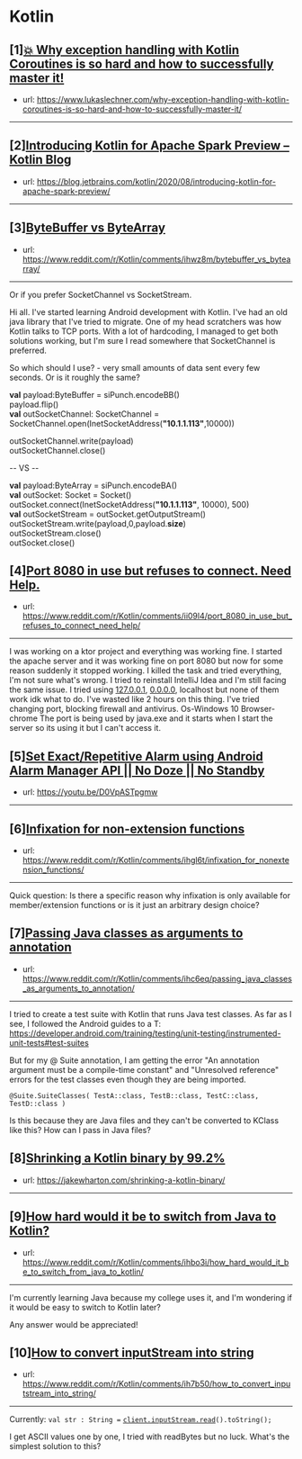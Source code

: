 # Kotlin
## [1][💥 Why exception handling with Kotlin Coroutines is so hard and how to successfully master it!](https://www.reddit.com/r/Kotlin/comments/ii3klk/why_exception_handling_with_kotlin_coroutines_is/)
- url: https://www.lukaslechner.com/why-exception-handling-with-kotlin-coroutines-is-so-hard-and-how-to-successfully-master-it/
---

## [2][Introducing Kotlin for Apache Spark Preview – Kotlin Blog](https://www.reddit.com/r/Kotlin/comments/ihkw3n/introducing_kotlin_for_apache_spark_preview/)
- url: https://blog.jetbrains.com/kotlin/2020/08/introducing-kotlin-for-apache-spark-preview/
---

## [3][ByteBuffer vs ByteArray](https://www.reddit.com/r/Kotlin/comments/ihwz8m/bytebuffer_vs_bytearray/)
- url: https://www.reddit.com/r/Kotlin/comments/ihwz8m/bytebuffer_vs_bytearray/
---
Or if you prefer SocketChannel vs SocketStream.

Hi all. I've started learning Android development with Kotlin. I've had an old java library that I've tried to migrate. One of my head scratchers was how Kotlin talks to TCP ports. With a lot of hardcoding, I managed to get both solutions working, but I'm sure I read somewhere that SocketChannel is preferred.

So which should I use? - very small amounts of data sent every few seconds. Or is it roughly the same?

**val** payload:ByteBuffer = siPunch.encodeBB()  
payload.flip()   
**val** outSocketChannel: SocketChannel = SocketChannel.open(InetSocketAddress(**"10.1.1.113"**,10000))  


outSocketChannel.write(payload)  
outSocketChannel.close()

\-- VS --

**val** payload:ByteArray = siPunch.encodeBA()  
**val** outSocket: Socket = Socket()  
outSocket.connect(InetSocketAddress(**"10.1.1.113"**, 10000), 500)  
**val** outSocketStream = outSocket.getOutputStream()  
outSocketStream.write(payload,0,payload.**size**)  
outSocketStream.close()  
outSocket.close()
## [4][Port 8080 in use but refuses to connect. Need Help.](https://www.reddit.com/r/Kotlin/comments/ii09l4/port_8080_in_use_but_refuses_to_connect_need_help/)
- url: https://www.reddit.com/r/Kotlin/comments/ii09l4/port_8080_in_use_but_refuses_to_connect_need_help/
---
I was working on a ktor project and everything was working fine. I started the apache server and it was working fine on port 8080 but now for some reason suddenly it stopped working. I killed the task and tried everything, I'm not sure what's wrong. I tried to reinstall IntelliJ Idea and I'm still facing the same issue. I tried using [127.0.0.1](https://127.0.0.1), [0.0.0.0](https://0.0.0.0), localhost but none of them work idk what to do. I've wasted like 2 hours on this thing. I've tried changing port, blocking firewall and antivirus.
Os-Windows 10
Browser-chrome
The port is being used by java.exe and it starts when I start the server so its using it but I can't access it.
## [5][Set Exact/Repetitive Alarm using Android Alarm Manager API || No Doze || No Standby](https://www.reddit.com/r/Kotlin/comments/ihmgmw/set_exactrepetitive_alarm_using_android_alarm/)
- url: https://youtu.be/D0VpASTpgmw
---

## [6][Infixation for non-extension functions](https://www.reddit.com/r/Kotlin/comments/ihgl6t/infixation_for_nonextension_functions/)
- url: https://www.reddit.com/r/Kotlin/comments/ihgl6t/infixation_for_nonextension_functions/
---
Quick question: Is there a specific reason why infixation is only available for member/extension functions or is it just an arbitrary design choice?
## [7][Passing Java classes as arguments to annotation](https://www.reddit.com/r/Kotlin/comments/ihc6eq/passing_java_classes_as_arguments_to_annotation/)
- url: https://www.reddit.com/r/Kotlin/comments/ihc6eq/passing_java_classes_as_arguments_to_annotation/
---
I tried to create a test suite with Kotlin that runs Java test classes. As far as I see, I followed the Android guides to a T: https://developer.android.com/training/testing/unit-testing/instrumented-unit-tests#test-suites

But for my @ Suite annotation, I am getting the error "An annotation argument must be a compile-time constant" and "Unresolved reference" errors for the test classes even though they are being imported.

`@Suite.SuiteClasses( TestA::class, TestB::class, TestC::class, TestD::class )`

Is this because they are Java files and they can't be converted to KClass like this? How can I pass in Java files?
## [8][Shrinking a Kotlin binary by 99.2%](https://www.reddit.com/r/Kotlin/comments/igrt6a/shrinking_a_kotlin_binary_by_992/)
- url: https://jakewharton.com/shrinking-a-kotlin-binary/
---

## [9][How hard would it be to switch from Java to Kotlin?](https://www.reddit.com/r/Kotlin/comments/ihbo3i/how_hard_would_it_be_to_switch_from_java_to_kotlin/)
- url: https://www.reddit.com/r/Kotlin/comments/ihbo3i/how_hard_would_it_be_to_switch_from_java_to_kotlin/
---
I'm currently learning Java because my college uses it, and I'm wondering if it would be easy to switch to Kotlin later? 

Any answer would be appreciated!
## [10][How to convert inputStream into string](https://www.reddit.com/r/Kotlin/comments/ih7b50/how_to_convert_inputstream_into_string/)
- url: https://www.reddit.com/r/Kotlin/comments/ih7b50/how_to_convert_inputstream_into_string/
---
Currently: `val str : String =` [`client.inputStream.read`](https://client.inputStream.read)`().toString();`

I get ASCII values one by one, I tried with readBytes but no luck. What's the simplest solution to this?

